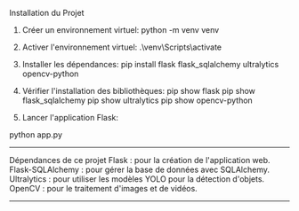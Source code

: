 

Installation du Projet

1. Créer un environnement virtuel:
python -m venv venv

2. Activer l'environnement virtuel:
.\venv\Scripts\activate

3. Installer les dépendances:
pip install flask flask_sqlalchemy ultralytics opencv-python

4. Vérifier l'installation des bibliothèques:
pip show flask
pip show flask_sqlalchemy
pip show ultralytics
pip show opencv-python

5. Lancer l'application Flask:

python app.py



____________________
Dépendances de ce projet
Flask : pour la création de l'application web.
Flask-SQLAlchemy : pour gérer la base de données avec SQLAlchemy.
Ultralytics : pour utiliser les modèles YOLO pour la détection d'objets.
OpenCV : pour le traitement d'images et de vidéos.
____________________
